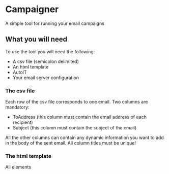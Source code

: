 # Campaigner
A simple tool for running your email campaigns

## What you will need
To use the tool you will need the following:
* A csv file (semicolon delimited)
* An html template
* AutoIT
* Your email server configuration

### The csv file
Each row of the csv file corresponds to one email.
Two columns are mandatory:
* ToAddress (this column must contain the email address of each recipient)
* Subject (this column must contain the subject of the email)

All the other columns can contain any dynamic information you want to add in the body of the sent email.
All column titles must be unique!

### The html template
All elements 
